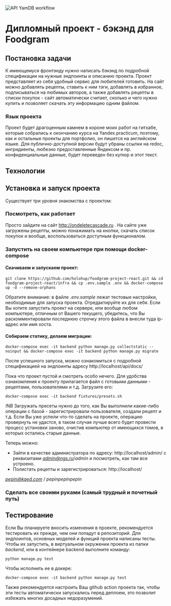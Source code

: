 ![API YamDB workflow](https://github.com/holohup/foodgram-project-react/actions/workflows/foodgram.yml/badge.svg)

# Дипломный проект - бэкэнд для Foodgram

## Постановка задачи

К имеющемуся фронтэнду нужно написать бэкэнд по подробной спецификации на нужные эндпоинты и описанию проекта. Проект представляет из себя удобный сервис для любителей готовить. На сайт можно добавлять рецепты, ставить к ним тэги, добавлять в избранное, подписываться на любимых авторов, а также добавлять рецепты в списки покупок - сайт автоматически считает, сколько и чего нужно купить и позволяет скачать эту информацию одним файлом. 

### Язык проекта

Проект будет драгоценным камнем в короне моих работ на гитхабе, которые собрались к окончанию курса на Yandex.practicum, поэтому, как и остальные проекты для портфолио, он пишется на английском языке. Для публично-доступной версии будут убраны ссылки на redoc, ингридиенты, любезно предоставленные Яндексом и пр. конфиденциальные данные, будет переведен без купюр и этот текст.

## Технологии

## Установка и запуск проекта

Существует три уровня знакомства с проектом:

### Посмотреть, как работает

Просто зайдите на сайт http://ondeletecascade.ru . На сайте уже загружены рецепты, можно понажимать на кнопки, скачать список покупок и вообще, воспользоваться доступным функционалом.

### Запустить на своем компьютере при помощи docker-compose

#### Скачиваем и запускаем проект:

```
git clone https://github.com/holohup/foodgram-project-react.git && cd foodgram-project-react/infra && cp .env.sample .env && docker-compose up -d --remove-orphans
```
Обратите внимание: в файле _.env.sample_ лежат тестовые настройки, необходимые для запуска проекта. Отредактируйте их для себя. Если Вы хотите запустить проект на сервере, или вообще любом компьютере, отличным от Вашего текущего, убедитесь, что Вы раскомментировали последнюю строчку этого файла в внесли туда ip-адрес или имя хоста.

#### Собираем статику, делаем миграции:

```
docker-compose exec -it backend python manage.py collectstatic --noinput && docker-compose exec -it backend python manage.py migrate
```
После успешного запуска, можно ознакомиться с подробной спецификацией на эндпоинты адресу http://localhost/api/docs/

Пока что проект пустой и смотреть особо нечего. Для удобства ознакомления к проекту прилагается файл с готовыми данными - рецептами, пользователями и т.д. Загрузите его:
```
docker-compose exec -it backend fixtures/presets.sh
```
*!NB* Загружать пресеты нужно до того, как Вы выполнили какие-либо операции с базой - зарегистрировали пользователя, создали рецепт и т.д. Если Вы уже успели что-то сделать на проекте, операцию провернуть не удастся, в таком случае лучше всего будет провести процесс установки заново, очистив компьютер от имеющихся томов, в которых остались старые данные.

Теперь можно:
- Зайти в качестве администратора по адресу: http://localhost/admin/ с реквизитами *admin@ngs.ru*/*admin* и посмотреть, как там все устроено.
- Полистать рецепты и зарегистрироваться: http://localhost/


*pepin@kqed.com* / *pepinpepinpepin*


### Сделать все своими руками (самый трудный и почетный путь)


## Тестирование

Если Вы планируете вносить изменения в проекте, рекомендуется тестировать их прежде, чем они попадут в репозиторий. Для эндпоинтов, основных моделей и функций проекта написаны тесты. Чтобы их запустить, в виртуальном окружении проекта из папки _backend_, или в контейнере backend выполните команду:
```
python manage.py test
```
Чтобы исполнить ее в докере:
```
docker-compose exec -it backend python manage.py test
```
Также рекомендуется настроить Ваш github action проекта так, чтобы эти тесты автоматически запускались перед деплоем, это позволит избежать многих досадных недоразумений.